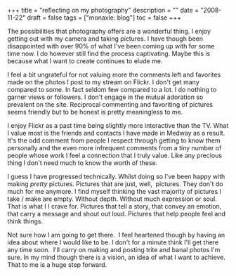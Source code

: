+++
title = "reflecting on my photography"
description = ""
date = "2008-11-22"
draft = false
tags = ["monaxle: blog"]
toc = false
+++

The possibilities that photography offers are a wonderful thing. I enjoy getting out with my camera and taking pictures. I have though been disappointed with over 90% of what I've been coming up with for some time now. I do however still find the process captivating.  Maybe this is because what I want to create continues to elude me.

I feel a bit ungrateful for not valuing more the comments left and favorites made on the photos I post to my stream on Flickr. I don't get many compared to some. In fact seldom few compared to a lot. I do nothing to garner views or followers. I don't engage in the mutual adoration so prevalent on the site. Reciprocal commenting and favoriting of pictures seems friendly but to be honest is pretty meaningless to me.

I enjoy Flickr as a past time being slightly more interactive than the TV. What I value most is the friends and contacts I have made in Medway as a result. It's the odd comment from people I respect through getting to know them personally and the even more infrequent comments from a tiny number of people whose work I feel a connection that I truly value. Like any precious thing I don't need much to know the worth of these.

I guess I have progressed technically. Whilst doing so I've been happy with making *pretty* pictures. Pictures that are just, well,  pictures. They don't do much for me anymore. I find myself thinking the vast majority of pictures I take / make are empty. Without depth. Without much expression or soul. That is what I I crave for. Pictures that tell a story, that convey an emotion, that carry a message and shout out loud. Pictures that help people feel and think things.

Not sure how I am going to get there.  I feel heartened though by having an idea about where I would like to be. I don't for a minute think I'll get there any time soon.  I'll carry on making and posting trite and banal photos I'm sure. In my mind though there is a vision, an idea of what I want to achieve. That to me is a huge step forward.